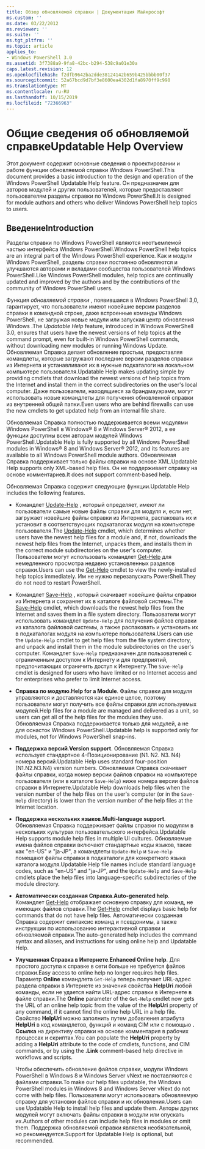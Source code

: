 ```yaml
---
title: Обзор обновляемой справки | Документация Майкрософт
ms.custom: ''
ms.date: 03/22/2012
ms.reviewer: ''
ms.suite: ''
ms.tgt_pltfrm: ''
ms.topic: article
applies_to:
- Windows PowerShell 3.0
ms.assetid: 3f7388a9-9fa8-42bc-b294-538c9a01e30a
caps.latest.revision: 12
ms.openlocfilehash: f2dfb9642ba2dde38124142b659b425bbbb00f37
ms.sourcegitcommit: 52a67bcd9d7bf3e8600ea4302d1fa8970ff9c998
ms.translationtype: MT
ms.contentlocale: ru-RU
ms.lasthandoff: 10/15/2019
ms.locfileid: "72366963"
---
```

# <a name="updatable-help-overview"></a><span data-ttu-id="6282b-102">Общие сведения об обновляемой справке</span><span class="sxs-lookup"><span data-stu-id="6282b-102">Updatable Help Overview</span></span>

<span data-ttu-id="6282b-103">Этот документ содержит основные сведения о проектировании и работе функции обновляемой справки Windows PowerShell.</span><span class="sxs-lookup"><span data-stu-id="6282b-103">This document provides a basic introduction to the design and operation of the Windows PowerShell Updatable Help feature.</span></span> <span data-ttu-id="6282b-104">Он предназначен для авторов модулей и других пользователей, которые предоставляют пользователям разделы справки по Windows PowerShell.</span><span class="sxs-lookup"><span data-stu-id="6282b-104">It is designed for module authors and others who deliver Windows PowerShell help topics to users.</span></span>

## <a name="introduction"></a><span data-ttu-id="6282b-105">Введение</span><span class="sxs-lookup"><span data-stu-id="6282b-105">Introduction</span></span>

<span data-ttu-id="6282b-106">Разделы справки по Windows PowerShell являются неотъемлемой частью интерфейса Windows PowerShell.</span><span class="sxs-lookup"><span data-stu-id="6282b-106">Windows PowerShell help topics are an integral part of the Windows PowerShell experience.</span></span> <span data-ttu-id="6282b-107">Как и модули Windows PowerShell, разделы справки постоянно обновляются и улучшаются авторами и вкладами сообщества пользователей Windows PowerShell.</span><span class="sxs-lookup"><span data-stu-id="6282b-107">Like Windows PowerShell modules, help topics are continually updated and improved by the authors and by the contributions of the community of Windows PowerShell users.</span></span>

<span data-ttu-id="6282b-108">Функция *обновляемой справки* , появившаяся в Windows PowerShell 3,0, гарантирует, что пользователи имеют новейшие версии разделов справки в командной строке, даже встроенные команды Windows PowerShell, не загружая новые модули или запуская центр обновления Windows .</span><span class="sxs-lookup"><span data-stu-id="6282b-108">The *Updatable Help* feature, introduced in Windows PowerShell 3.0, ensures that users have the newest versions of help topics at the command prompt, even for built-in Windows PowerShell commands, without downloading new modules or running Windows Update.</span></span> <span data-ttu-id="6282b-109">Обновляемая Справка делает обновление простым, предоставляя командлеты, которые загружают последние версии разделов справки из Интернета и устанавливают их в нужные подкаталоги на локальном компьютере пользователя.</span><span class="sxs-lookup"><span data-stu-id="6282b-109">Updatable Help makes updating simple by providing cmdlets that download the newest versions of help topics from the Internet and install them in the correct subdirectories on the user's local computer.</span></span> <span data-ttu-id="6282b-110">Даже пользователи, находящиеся за брандмауэрами, могут использовать новые командлеты для получения обновленной справки из внутренней общей папки.</span><span class="sxs-lookup"><span data-stu-id="6282b-110">Even users who are behind firewalls can use the new cmdlets to get updated help from an internal file share.</span></span>

<span data-ttu-id="6282b-111">Обновляемая Справка полностью поддерживается всеми модулями Windows PowerShell в Windows® 8 и Windows Server® 2012, а ее функции доступны всем авторам модулей Windows PowerShell.</span><span class="sxs-lookup"><span data-stu-id="6282b-111">Updatable Help is fully supported by all Windows PowerShell modules in Windows® 8 and Windows Server® 2012, and its features are available to all Windows PowerShell module authors.</span></span> <span data-ttu-id="6282b-112">Обновляемая Справка поддерживает только файлы справки на основе XML.</span><span class="sxs-lookup"><span data-stu-id="6282b-112">Updatable Help supports only XML-based help files.</span></span> <span data-ttu-id="6282b-113">Он не поддерживает справку на основе комментариев.</span><span class="sxs-lookup"><span data-stu-id="6282b-113">It does not support comment-based help.</span></span>

<span data-ttu-id="6282b-114">Обновляемая Справка содержит следующие функции.</span><span class="sxs-lookup"><span data-stu-id="6282b-114">Updatable Help includes the following features.</span></span>

- <span data-ttu-id="6282b-115">Командлет [Update-Help](/powershell/module/Microsoft.PowerShell.Core/Update-Help) , который определяет, имеют ли пользователи самые новые файлы справки для модуля и, если нет, загружает новейшие файлы справки из Интернета, распаковать их и установит в соответствующих подкаталогах модуля на компьютере пользователя.</span><span class="sxs-lookup"><span data-stu-id="6282b-115">The [Update-Help](/powershell/module/Microsoft.PowerShell.Core/Update-Help) cmdlet, which determines whether users have the newest help files for a module and, if not, downloads the newest help files from the Internet, unpacks them, and installs them in the correct module subdirectories on the user's computer.</span></span>
  <span data-ttu-id="6282b-116">Пользователи могут использовать командлет [Get-Help](/powershell/module/Microsoft.PowerShell.Core/Get-Help) для немедленного просмотра недавно установленных разделов справки.</span><span class="sxs-lookup"><span data-stu-id="6282b-116">Users can use the [Get-Help](/powershell/module/Microsoft.PowerShell.Core/Get-Help) cmdlet to view the newly-installed help topics immediately.</span></span>
  <span data-ttu-id="6282b-117">Им не нужно перезапускать PowerShell.</span><span class="sxs-lookup"><span data-stu-id="6282b-117">They do not need to restart PowerShell.</span></span>

- <span data-ttu-id="6282b-118">Командлет [Save-Help](/powershell/module/Microsoft.PowerShell.Core/Save-Help) , который скачивает новейшие файлы справки из Интернета и сохраняет их в каталоге файловой системы.</span><span class="sxs-lookup"><span data-stu-id="6282b-118">The [Save-Help](/powershell/module/Microsoft.PowerShell.Core/Save-Help) cmdlet, which downloads the newest help files from the Internet and saves them in a file system directory.</span></span> <span data-ttu-id="6282b-119">Пользователи могут использовать командлет `Update-Help` для получения файлов справки из каталога файловой системы, а также распаковать и установить их в подкаталогах модуля на компьютере пользователя.</span><span class="sxs-lookup"><span data-stu-id="6282b-119">Users can use the `Update-Help` cmdlet to get help files from the file system directory, and unpack and install them in the module subdirectories on the user's computer.</span></span> <span data-ttu-id="6282b-120">Командлет `Save-Help` предназначен для пользователей с ограниченным доступом к Интернету и для предприятий, предпочитающих ограничить доступ к Интернету.</span><span class="sxs-lookup"><span data-stu-id="6282b-120">The `Save-Help` cmdlet is designed for users who have limited or no Internet access and for enterprises who prefer to limit Internet access.</span></span>

- <span data-ttu-id="6282b-121">**Справка по модулю**.</span><span class="sxs-lookup"><span data-stu-id="6282b-121">**Help for a Module**.</span></span> <span data-ttu-id="6282b-122">Файлы справки для модуля управляются и доставляются как единое целое, поэтому пользователи могут получить все файлы справки для используемых модулей.</span><span class="sxs-lookup"><span data-stu-id="6282b-122">Help files for a module are managed and delivered as a unit, so users can get all of the help files for the modules they use.</span></span> <span data-ttu-id="6282b-123">Обновляемая Справка поддерживается только для модулей, а не для оснасток Windows PowerShell.</span><span class="sxs-lookup"><span data-stu-id="6282b-123">Updatable help is supported only for modules, not for Windows PowerShell snap-ins.</span></span>

- <span data-ttu-id="6282b-124">**Поддержка версий**.</span><span class="sxs-lookup"><span data-stu-id="6282b-124">**Version support**.</span></span> <span data-ttu-id="6282b-125">Обновляемая Справка использует стандартное 4-Позиционирование (N1. N2. N3. N4) номера версий.</span><span class="sxs-lookup"><span data-stu-id="6282b-125">Updatable Help uses standard four-position (N1.N2.N3.N4) version numbers.</span></span> <span data-ttu-id="6282b-126">Обновляемая Справка скачивает файлы справки, когда номер версии файлов справки на компьютере пользователя (или в каталоге `Save-Help`) ниже номера версии файлов справки в Интернете.</span><span class="sxs-lookup"><span data-stu-id="6282b-126">Updatable Help downloads help files when the version number of the help files on the user's computer (or in the `Save-Help` directory) is lower than the version number of the  help files at the Internet location.</span></span>

- <span data-ttu-id="6282b-127">**Поддержка нескольких языков**.</span><span class="sxs-lookup"><span data-stu-id="6282b-127">**Multi-language support**.</span></span> <span data-ttu-id="6282b-128">Обновляемая Справка поддерживает файлы справки по модулям в нескольких культурах пользовательского интерфейса.</span><span class="sxs-lookup"><span data-stu-id="6282b-128">Updatable Help supports module help files in multiple UI cultures.</span></span> <span data-ttu-id="6282b-129">Обновляемые имена файлов справки включают стандартные коды языков, такие как "en-US" и "ja-JP", а командлеты `Update-Help` и `Save-Help` помещают файлы справки в подкаталоги для конкретного языка каталога модуля.</span><span class="sxs-lookup"><span data-stu-id="6282b-129">Updatable Help file names include standard language codes, such as "en-US" and "ja-JP", and the `Update-Help` and `Save-Help` cmdlets place the help files into language-specific subdirectories of the module directory.</span></span>

- <span data-ttu-id="6282b-130">**Автоматически созданная Справка**.</span><span class="sxs-lookup"><span data-stu-id="6282b-130">**Auto-generated help**.</span></span> <span data-ttu-id="6282b-131">Командлет [Get-Help](/powershell/module/Microsoft.PowerShell.Core/Get-Help) отображает основную справку для команд, не имеющих файлов справки.</span><span class="sxs-lookup"><span data-stu-id="6282b-131">The [Get-Help](/powershell/module/Microsoft.PowerShell.Core/Get-Help) cmdlet displays basic help for commands that do not have help files.</span></span> <span data-ttu-id="6282b-132">Автоматически созданная Справка содержит синтаксис команд и псевдонимы, а также инструкции по использованию интерактивной справки и обновляемой справки.</span><span class="sxs-lookup"><span data-stu-id="6282b-132">The auto-generated help includes the command syntax and aliases, and instructions for using online help and Updatable Help.</span></span>

- <span data-ttu-id="6282b-133">**Улучшенная Справка в Интернете**.</span><span class="sxs-lookup"><span data-stu-id="6282b-133">**Enhanced Online help**.</span></span> <span data-ttu-id="6282b-134">Для простого доступа к справке в сети больше не требуется файлов справки.</span><span class="sxs-lookup"><span data-stu-id="6282b-134">Easy access to online help no longer requires help files.</span></span> <span data-ttu-id="6282b-135">Параметр **Online** командлета `Get-Help` теперь получает URL-адрес раздела справки в Интернете из значения свойства **HelpUri** любой команды, если не удается найти URL-адрес справки в Интернете в файле справки.</span><span class="sxs-lookup"><span data-stu-id="6282b-135">The **Online** parameter of the `Get-Help` cmdlet now gets the URL of an online help topic from the value of the **HelpUri** property of any command, if it cannot find the online help URL in a help file.</span></span> <span data-ttu-id="6282b-136">Свойство **HelpUri** можно заполнить путем добавления атрибута **HelpUri** в код командлетов, функций и команд CIM или с помощью **. Ссылка** на директиву справки на основе комментария в рабочих процессах и скриптах.</span><span class="sxs-lookup"><span data-stu-id="6282b-136">You can populate the **HelpUri** property by adding a **HelpUri** attribute to the code of cmdlets, functions, and CIM commands, or by using the **.Link** comment-based help directive in workflows and scripts.</span></span>

  <span data-ttu-id="6282b-137">Чтобы обеспечить обновление файлов справки, модули Windows PowerShell в Windows 8 и Windows Server vNext не поставляются с файлами справки.</span><span class="sxs-lookup"><span data-stu-id="6282b-137">To make our help files updatable, the Windows PowerShell modules in Windows 8 and Windows Server vNext do not come with help files.</span></span> <span data-ttu-id="6282b-138">Пользователи могут использовать обновляемую справку для установки файлов справки и их обновления.</span><span class="sxs-lookup"><span data-stu-id="6282b-138">Users can use Updatable Help to install help files and update them.</span></span> <span data-ttu-id="6282b-139">Авторы других модулей могут включать файлы справки в модули или опускать их.</span><span class="sxs-lookup"><span data-stu-id="6282b-139">Authors of other modules can include help files in modules or omit them.</span></span> <span data-ttu-id="6282b-140">Поддержка обновляемой справки является необязательной, но рекомендуется.</span><span class="sxs-lookup"><span data-stu-id="6282b-140">Support for Updatable Help is optional, but recommended.</span></span>
